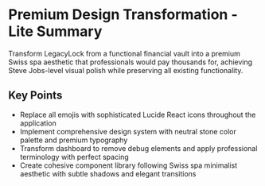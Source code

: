 # Premium Design Transformation - Lite Summary

Transform LegacyLock from a functional financial vault into a premium Swiss spa aesthetic that professionals would pay thousands for, achieving Steve Jobs-level visual polish while preserving all existing functionality.

## Key Points
- Replace all emojis with sophisticated Lucide React icons throughout the application
- Implement comprehensive design system with neutral stone color palette and premium typography
- Transform dashboard to remove debug elements and apply professional terminology with perfect spacing
- Create cohesive component library following Swiss spa minimalist aesthetic with subtle shadows and elegant transitions